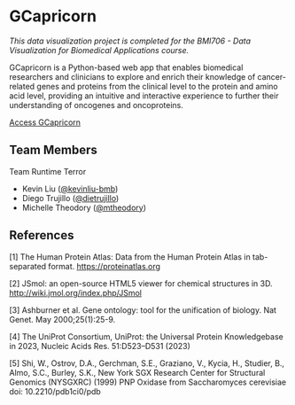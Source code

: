 # GCapricorn

*This data visualization project is completed for the BMI706 - Data Visualization for Biomedical Applications course.*

GCapricorn is a Python-based web app that enables biomedical researchers and clinicians to explore and enrich their knowledge of cancer-related genes and proteins from the clinical level to the protein and amino acid level, providing an intuitive and interactive experience to further their understanding of oncogenes and oncoproteins.

[Access GCapricorn](https://gcapricorn-reborn.streamlit.app/)

## Team Members

Team Runtime Terror
* Kevin Liu ([@kevinliu-bmb](https://github.com/kevinliu-bmb))
* Diego Trujillo ([@dietrujillo](https://github.com/dietrujillo))
* Michelle Theodory ([@mtheodory](https://github.com/mtheodory))

## References

[1] The Human Protein Atlas: Data from the Human Protein Atlas in tab-separated format. https://proteinatlas.org

[2] JSmol: an open-source HTML5 viewer for chemical structures in 3D. http://wiki.jmol.org/index.php/JSmol

[3] Ashburner et al. Gene ontology: tool for the unification of biology. Nat Genet. May 2000;25(1):25-9.

[4] The UniProt Consortium, UniProt: the Universal Protein Knowledgebase in 2023, Nucleic Acids Res. 51:D523–D531 (2023)

[5] Shi, W., Ostrov, D.A., Gerchman, S.E., Graziano, V., Kycia, H., Studier, B., Almo, S.C., Burley, S.K., New York SGX Research Center for Structural Genomics (NYSGXRC) (1999) PNP Oxidase from Saccharomyces cerevisiae doi: 10.2210/pdb1ci0/pdb
